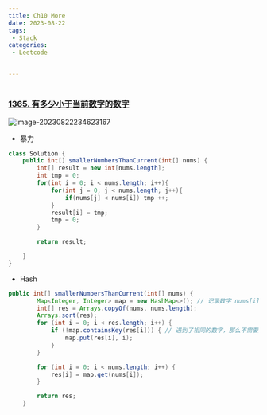 ```yaml
---
title: Ch10 More
date: 2023-08-22
tags:
 - Stack
categories:
 - Leetcode


---
```


# 

### [1365. 有多少小于当前数字的数字](https://leetcode.cn/problems/how-many-numbers-are-smaller-than-the-current-number/)

![image-20230822234623167](https://markdown-1301334775.cos.eu-frankfurt.myqcloud.com/image-20230822234623167.png)

+ 暴力

```java
class Solution {
    public int[] smallerNumbersThanCurrent(int[] nums) {
        int[] result = new int[nums.length];
        int tmp = 0;
        for(int i = 0; i < nums.length; i++){
            for(int j = 0; j < nums.length; j++){
                if(nums[j] < nums[i]) tmp ++;
            }
            result[i] = tmp;
            tmp = 0;
        }

        return result;

    }
}
```

+ Hash

```java
public int[] smallerNumbersThanCurrent(int[] nums) {
        Map<Integer, Integer> map = new HashMap<>(); // 记录数字 nums[i] 有多少个比它小的数字
        int[] res = Arrays.copyOf(nums, nums.length);
        Arrays.sort(res);
        for (int i = 0; i < res.length; i++) {
            if (!map.containsKey(res[i])) { // 遇到了相同的数字，那么不需要更新该 number 的情况
                map.put(res[i], i);
            }
        }

        for (int i = 0; i < nums.length; i++) {
            res[i] = map.get(nums[i]);
        }

        return res;
    }
```

